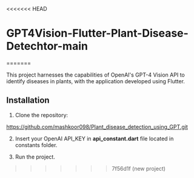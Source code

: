 <<<<<<< HEAD
# GPT4Vision-Flutter-Plant-Disease-Detechtor-main
=======


This project harnesses the capabilities of OpenAI's GPT-4 Vision API to identify diseases in plants, with the application developed using Flutter.

## Installation
1. Clone the repository:

https://github.com/mashkoor098/Plant_disease_detection_using_GPT.git

2. Insert your OpenAI API_KEY in **api_constant.dart** file located in constants folder.

3. Run the project.

   


>>>>>>> 7f56d1f (new project)
